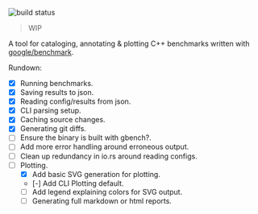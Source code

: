 ![build status](https://travis-ci.org/superfunc/benchviz.svg?branch=master)
> WIP 

A tool for cataloging, annotating & plotting C++ benchmarks
written with [google/benchmark](github.com/google/benchmark).

Rundown:
- [x] Running benchmarks.
- [x] Saving results to json.
- [x] Reading config/results from json.
- [x] CLI parsing setup.
- [x] Caching source changes.
- [x] Generating git diffs.
- [ ] Ensure the binary is built with gbench?.
- [ ] Add more error handling around erroneous output.
- [ ] Clean up redundancy in io.rs around reading configs.
- [ ] Plotting.
    - [x] Add basic SVG generation for plotting.
    - [-] Add CLI Plotting default.
    - [ ] Add legend explaining colors for SVG output.
    - [ ] Generating full markdown or html reports.
